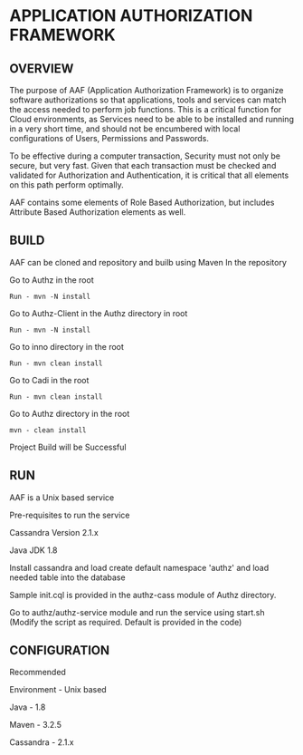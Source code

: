 
 
# APPLICATION AUTHORIZATION FRAMEWORK
			       
## OVERVIEW
  
The purpose of AAF (Application Authorization Framework) is to organize software authorizations so that applications, tools and services can match the access needed to perform job functions.  This is a critical function for Cloud environments, as Services need to be able to be installed and running in a very short time, and should not be encumbered with local configurations of Users, Permissions and Passwords.

To be effective during a computer transaction, Security must not only be secure, but very fast. Given that each transaction must be checked and validated for Authorization and Authentication, it is critical that all elements on this path perform optimally.

AAF contains some elements of Role Based Authorization, but includes Attribute Based Authorization elements as well.  
 
 

## BUILD  
 
AAF can be cloned and repository and builb using Maven 
In the repository 

Go to Authz in the root

	Run - mvn -N install
Go to Authz-Client in the Authz directory in root

	Run - mvn -N install
Go to inno directory in the root

	Run - mvn clean install
Go to Cadi in the root 

	Run - mvn clean install
Go to Authz directory in the root 

	mvn - clean install
Project Build will be Successful




## RUN 

AAF is a Unix based service 

Pre-requisites to run the service

Cassandra Version 2.1.x

Java JDK 1.8

Install cassandra and load create default namespace 'authz' and load needed table into the database

Sample init.cql is provided in the authz-cass module of Authz directory.

Go to authz/authz-service module and run the service using start.sh (Modify the script as required. Default is provided in the code)
 

 
## CONFIGURATION 

Recommended 

Environment - Unix based

Java - 1.8

Maven - 3.2.5 

Cassandra - 2.1.x

 
 

